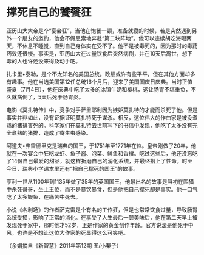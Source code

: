 # 撑死自己的饕餮狂

亚历山大大帝是个“宴会狂”，当他在饱餐一顿，准备就寝的时候，若是突然遇到另外一个朋友的邀约，他会不假思索地奔赴“第二块阵地”。他可以连续胡吃海喝两天，不休息不睡觉，直到自己身体实在受不了。他不是被毒死的，因为那时的毒药药效还很慢。事实是，亚历山大在过量饮食后突然病倒，并在10天后离世，想下毒的人也许还没来得及动手吧。 

扎卡里•泰勒，是个不太知名的美国总统。政绩或许有些平平，但在其他方面却多有趣事。他在当选美国第12任总统16个月后，迎来了美国国庆日庆典。当时正值盛夏（7月4日），他在庆典中吃了太多的冰镇牛奶和樱桃，这让肠胃不堪重负，不久就病倒了，5天后死于肠胃炎。 

电影《莫扎特传》中，竞争对手萨里耶利因为嫉妒莫扎特的才能而杀死了他。但是事实并非如此，没有证据证明莫扎特死于谋杀。相反，这位伟大的作曲家是被没煮熟的猪排害死的。科学家们在莫扎特去世前写下的书信中发现，他吃了太多没有完全煮熟的猪排，造成了寄生虫感染。 

阿道夫•弗雷德里克是瑞典的国王，于1751年至1771年在位。皇帝刚做了20年，他就在一次宴会中狂吃龙虾、鱼子酱、泡菜、鲱鱼和香槟。吃过这些后，他还没忘吃了14份自己最爱的甜品，就这样折磨自己的消化系统，并最终搭上了性命。时至今日，瑞典小学课本里还有“把自己撑死的国王”的故事。 

亨利一世从1100年到1135年做了35年的英国国王，他最出名的故事是当初在围猎中杀死哥哥，坐上王位，而不是暴饮暴食，但是他把自己撑死却是事实。他一口气吃了太多鳗鱼，在痛苦中死去。 

小说《名利场》的作者萨克雷是个有名的工作狂，但是也常常饮食过量，导致肠胃系统受损，影响了正常的消化。在享受了人生最后一顿美味后，他在第二天早上被发现死于家中，那时他才52岁，正是作家的黄金创作年龄。官方说法是他死于中风，也许是不想让这位大作家的死显得这么可笑吧。 

（余娟摘自《新智慧》2011年第12期 图/小栗子）